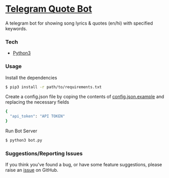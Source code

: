 # [Telegram Quote Bot](https://t.me/quote4fun_bot)
A telegram bot for showing song lyrics &amp; quotes (en/hi) with specified keywords. 

### Tech

* [Python3](https://www.python.org/downloads/)

### Usage

Install the dependencies

```sh
$ pip3 install -r path/to/requirements.txt
```

Create a config.json file by coping the contents of [config.json.example](config.json.example) and replacing the necessary fields
```sh
{
  "api_token": "API TOKEN"
}
```

Run Bot Server
```sh
$ python3 bot.py
```

### Suggestions/Reporting Issues

If you think you've found a bug, or have some feature suggestions, please raise an [issue](https://github.com/adarshPatel509/telegram_quote_bot/issues) on GitHub.

